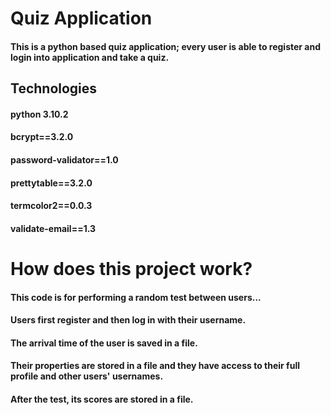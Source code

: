 # Quiz Application
#### This is a python based quiz application; every user is able to register and login into application and take a quiz.
## Technologies
#### python 3.10.2
#### bcrypt==3.2.0
#### password-validator==1.0
#### prettytable==3.2.0
#### termcolor2==0.0.3
#### validate-email==1.3

# How does this project work?
#### This code is for performing a random test between users...
#### Users first register and then log in with their username.
#### The arrival time of the user is saved in a file.
#### Their properties are stored in a file and they have access to their full profile and other users' usernames.
#### After the test, its scores are stored in a file.
